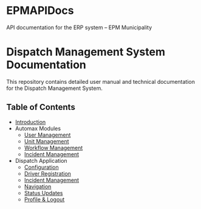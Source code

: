 # EPMAPIDocs
API documentation for the ERP system – EPM Municipality
# Dispatch Management System Documentation

This repository contains detailed user manual and technical documentation for the Dispatch Management System.

## Table of Contents

- [Introduction](introduction.md)
- Automax Modules
  - [User Management](automax-user-management.md)
  - [Unit Management](automax-unit-management.md)
  - [Workflow Management](automax-workflow.md)
  - [Incident Management](automax-incident-management.md)
- Dispatch Application
  - [Configuration](dispatch-app-configuration.md)
  - [Driver Registration](dispatch-drivers-registration.md)
  - [Incident Management](dispatch-incident-management.md)
  - [Navigation](dispatch-navigation.md)
  - [Status Updates](dispatch-status-updates.md)
  - [Profile & Logout](dispatch-profile-logout.md)
